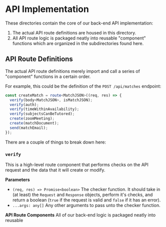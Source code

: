 # API Implementation

These directories contain the core of our back-end API implementation:

1. The actual API route definitions are housed in this directory.
2. All API route logic is packaged neatly into reusable "component" functions
   which are organized in the subdirectories found here.

## API Route Definitions

The actual API route definitions merely import and call a series of "component"
functions in a certain order.

For example, this could be the definition of the `POST /api/matches` endpoint:

```typescript
const createMatch = route<MatchJSON>((req, res) => {
  verify(body<MatchJSON>, isMatchJSON);
  verify(auth);
  verify(timeWithinAvailability);
  verify(subjectsCanBeTutored);
  create(zoomMeeting);
  create(matchDocument);
  send(matchEmail);
});
```

There are a couple of things to break down here:

### `verify`

This is a high-level route component that performs checks on the API request and
the data that it will create or modify.

**Parameters**

- `(req, res) => Promise<boolean>` The checker function. It should take in (at
  least) the `Request` and `Response` objects, perform it's checks, and return
  a boolean (`true` if the request is valid and `false` if it has an error).
- `...args: any[]` Any other arguments to pass unto the checker function.

**API Route Components**
All of our back-end logic is packaged neatly into reusable
